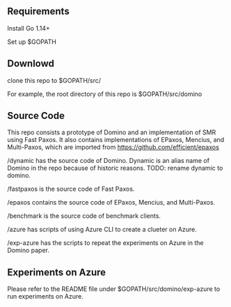 ## Requirements

Install Go 1.14+

Set up $GOPATH

## Downlowd

clone this repo to $GOPATH/src/

For example, the root directory of this repo is $GOPATH/src/domino

## Source Code
This repo consists a prototype of Domino and an implementation of SMR using Fast Paxos. It also contains implementations of EPaxos, Mencius, and Multi-Paxos, which are imported from https://github.com/efficient/epaxos

/dynamic has the source code of Domino. Dynamic is an alias name of Domino in the repo because of historic reasons. TODO: rename dynamic to domino.

/fastpaxos is the source code of Fast Paxos.

/epaxos contains the source code of EPaxos, Mencius, and Multi-Paxos.

/benchmark is the source code of benchmark clients.

/azure has scripts of using Azure CLI to create a clueter on Azure.

/exp-azure has the scripts to repeat the experiments on Azure in the Domino paper.

## Experiments on Azure

Please refer to the README file under $GOPATH/src/domino/exp-azure to run experiments on Azure.

